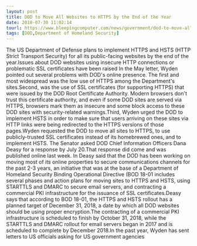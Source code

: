 ```yaml
---
layout: post
title: DOD to Move All Websites to HTTPS by the End of the Year
date: 2018-07-30 11:02:14
tourl: https://www.bleepingcomputer.com/news/government/dod-to-move-all-websites-to-https-by-the-end-of-the-year/
tags: [DOD,Department of Homeland Security]
---
```

The US Department of Defense plans to implement HTTPS and HSTS (HTTP Strict Transport Security) for all its public-facing websites by the end of the year.Issues about DOD websites using insecure HTTP connections or problematic SSL certificates have been raised In the May letter, Wyden pointed out several problems with DOD's online presence. The first and most widespread was the low use of HTTPS among the Department's sites.Second, was the use of SSL certificates (for supporting HTTPS) that were issued by the DOD Root Certificate Authority. Modern browsers don't trust this certificate authority, and even if some DOD sites are served via HTTPS, browsers mark them as insecure and some block access to these DOD sites with security-related warnings.Third, Wyden urged the DOD to implement HSTS in order to make sure that users arriving on these sites via HTTP links were being redirected to the HTTPS versions of those pages.Wyden requested the DOD to move all sites to HTTPS, to use publicly-trusted SSL certificates instead of its homebrewed ones, and to implement HSTS. The Senator asked DOD Chief Information Officers Dana Deasy for a response by July 20.That response did come and was published online last week. In Deasy said that the DOD has been working on moving most of its online properties to secure communications channels for the past 2-3 years, an initiative that was at the base of a Department of Homeland Security Binding Operational Directive (BOD 18-01 includes several phases and action plans for moving sites to HTTPS and HSTS, using STARTTLS and DMARC to secure email servers, and contracting a commercial PKI infrastructure for the issuance of SSL certificates.Deasy says that according to BOD 18-01, the HTTPS and HSTS rollout has a planned target of December 31, 2018, a date by which all DOD websites should be using proper encryption.The contracting of a commercial PKI infrastructure is scheduled to finish by October 31, 2018, while the STARTTLS and DMARC rollout for email servers began in 2017 and is scheduled to complete by December 2018.In the past year, Wyden has sent letters to US officials asking for US government agencies 